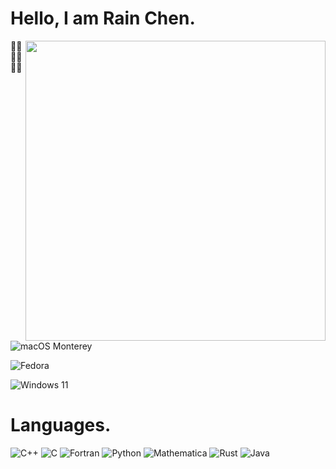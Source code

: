 # Hello, I am Rain Chen.

<img align="right" width="480px" src="https://github-readme-stats.vercel.app/api?username=Chen-Rain&show_icons=true&hide_title=false&title_color=9745f5&icon_color=9f4bff&text_color=000000&bg_color=DEG,99ccff,b0ccff,e5ccff,ffccff">

🏳️‍⚧️🏳️‍⚧️🏳️‍⚧️

![macOS Monterey](https://img.shields.io/badge/macOS-Monterey-AA2FCC?style=for-the-badge&logo=apple&logoColor=white)

![Fedora](https://img.shields.io/badge/Fedora-36-66A0D5?style=for-the-badge&logo=fedora&logoColor=white)

![Windows 11](https://img.shields.io/badge/Windows-11-3577D9?style=for-the-badge&logo=microsoft&logoColor=white)

# Languages.

<p align="left">
    <img alt="C++" src="https://img.shields.io/badge/-C++-1C437E?style=for-the-badge&logo=CPLUSPLUS&logoColor=white"/>
    <img alt="C" src="https://img.shields.io/badge/-C-1C437E?style=for-the-badge&logo=C&logoColor=white"/>
    <img alt="Fortran" src="https://img.shields.io/badge/-Fortran-6C5090?style=for-the-badge&logo=Fortran&logoColor=white"/>
    <img alt="Python" src="https://img.shields.io/badge/-Python-456C93?style=for-the-badge&logo=Python&logoColor=white"/>
    <img alt="Mathematica" src="https://img.shields.io/badge/-Wolfram_Mathematica-CB301E?style=for-the-badge&logo=Wolfram&logoColor=white"/>
    <img alt="Rust" src="https://img.shields.io/badge/-Rust-2C3438?style=for-the-badge&logo=Rust&logoColor=white"/>
    <img alt="Java" src="https://img.shields.io/badge/-Java-CD2C1E?style=for-the-badge&logo=Java&logoColor=white"/>
</p>
